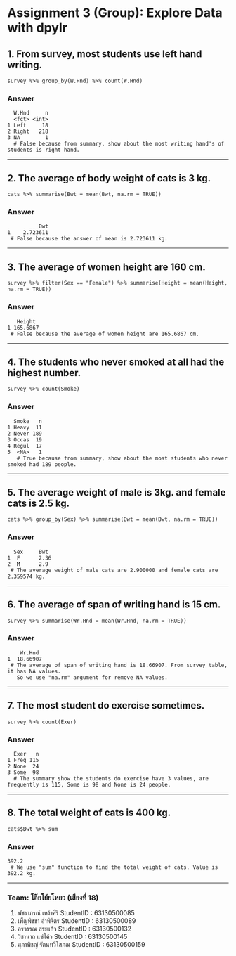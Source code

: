 # Assignment 3 (Group): Explore Data with dpylr

## 1. From survey, most students use left hand writing.

```
survey %>% group_by(W.Hnd) %>% count(W.Hnd)
```
### Answer     
```
  W.Hnd     n
  <fct> <int>
1 Left     18
2 Right   218
3 NA        1
  # False because from summary, show about the most writing hand's of students is right hand.
```
-----------------------------------------------------------------------------------------------------------------------

## 2. The average of body weight of cats is 3 kg.

```
cats %>% summarise(Bwt = mean(Bwt, na.rm = TRUE))
```
### Answer     
```
          Bwt
1    2.723611
 # False because the answer of mean is 2.723611 kg.
``` 
-----------------------------------------------------------------------------------------------------------------------

## 3. The average of women height are 160 cm.
```
survey %>% filter(Sex == "Female") %>% summarise(Height = mean(Height, na.rm = TRUE)) 
```
### Answer     
```
   Height
1 165.6867
 # False because the average of women height are 165.6867 cm.
```
-----------------------------------------------------------------------------------------------------------------------

## 4. The students who never smoked at all had the highest number.
```
survey %>% count(Smoke)
```
### Answer
```
  Smoke   n
1 Heavy  11
2 Never 189
3 Occas  19
4 Regul  17
5  <NA>   1
   # True because from summary, show about the most students who never smoked had 189 people.
```
-----------------------------------------------------------------------------------------------------------------------

## 5. The average weight of male is 3kg. and female cats is 2.5 kg.
```
cats %>% group_by(Sex) %>% summarise(Bwt = mean(Bwt, na.rm = TRUE))
```
### Answer
```
  Sex     Bwt
1  F      2.36
2  M      2.9 
 # The average weight of male cats are 2.900000 and female cats are 2.359574 kg.
```
-----------------------------------------------------------------------------------------------------------------------
## 6. The average of span of writing hand is 15 cm. 
```
survey %>% summarise(Wr.Hnd = mean(Wr.Hnd, na.rm = TRUE))
```
### Answer
```
    Wr.Hnd
1  18.66907
 # The average of span of writing hand is 18.66907. From survey table, it has NA values. 
   So we use "na.rm" argument for remove NA values.
```
-----------------------------------------------------------------------------------------------------------------------
## 7. The most student do exercise sometimes. 
```
survey %>% count(Exer)
```
### Answer
```
  Exer   n
1 Freq 115
2 None  24
3 Some  98
  # The summary show the students do exercise have 3 values, are frequently is 115, Some is 98 and None is 24 people.
 ```
-----------------------------------------------------------------------------------------------------------------------
## 8. The total weight of cats is 400 kg.
```
cats$Bwt %>% sum
```
### Answer
```
392.2
 # We use "sum" function to find the total weight of cats. Value is 392.2 kg.
```
-----------------------------------------------------------------------------------------------------------------------

### Team: โอ๊ยโย้ยโหยว (เสียงที่ 18)

1. พัชราภรณ์ เหง้าศิริ     StudentID : 63130500085
2. เพ็ญพิชชา อ่ำพิจิตร     StudentID : 63130500089
3. อรวรรณ สระแก้ว      StudentID : 63130500132
4. วิชานาถ แซ่โค้ว       StudentID : 63130500145
5. ศุภาพิชญ์ รัตนทวีโสภณ   StudentID : 63130500159


